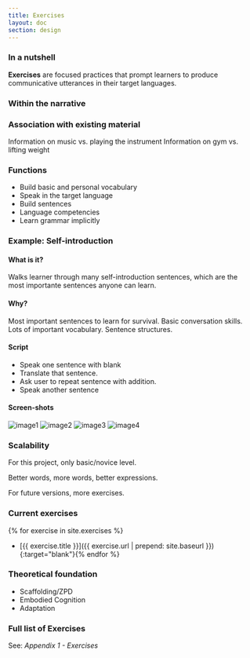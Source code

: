 ```yaml
---
title: Exercises
layout: doc
section: design
---
```


### In a nutshell

**Exercises** are focused practices that prompt learners to produce communicative utterances in their target languages.

### Within the narrative

### Association with existing material

Information on music vs. playing the instrument
Information on gym vs. lifting weight

### Functions

* Build basic and personal vocabulary
* Speak in the target language
* Build sentences
* Language competencies
* Learn grammar implicitly

### Example: **Self-introduction**

#### What is it?

Walks learner through many self-introduction sentences, which are the most importante sentences anyone can learn.

#### Why?

Most important sentences to learn for survival.
Basic conversation skills.
Lots of important vocabulary.
Sentence structures.

#### Script

* Speak one sentence with blank
* Translate that sentence.
* Ask user to repeat sentence with addition.
* Speak another sentence

#### Screen-shots

![image1](dasd.jpg)
![image2](dasd.jpg)
![image3](dasd.jpg)
![image4](dasd.jpg)

### Scalability

For this project, only basic/novice level.

Better words, more words, better expressions.

For future versions, more exercises.

### Current exercises

{% for exercise in site.exercises %}
* [{{ exercise.title }}]({{ exercise.url | prepend: site.baseurl }}){:target="blank"}{% endfor %}

### Theoretical foundation

* Scaffolding/ZPD
* Embodied Cognition
* Adaptation

### Full list of Exercises

See: *Appendix 1 - Exercises*